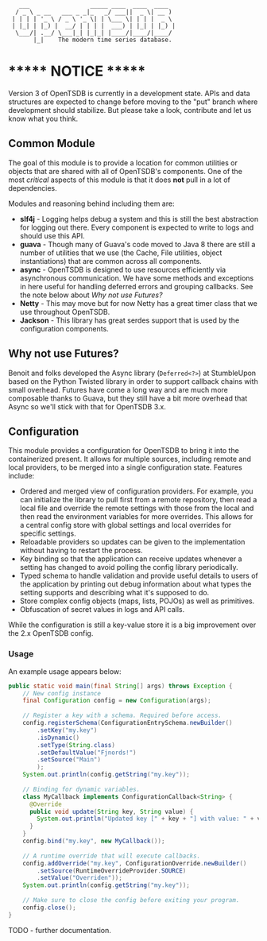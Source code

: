        ___                 _____ ____  ____  ____
      / _ \ _ __   ___ _ _|_   _/ ___||  _ \| __ )
     | | | | '_ \ / _ \ '_ \| | \___ \| | | |  _ \
     | |_| | |_) |  __/ | | | |  ___) | |_| | |_) |
      \___/| .__/ \___|_| |_|_| |____/|____/|____/
           |_|    The modern time series database.

# ***** NOTICE *****
Version 3 of OpenTSDB is currently in a development state. APIs and data
structures are expected to change before moving to the "put" branch where
development should stabilize. But please take a look, contribute and let
us know what you think.

## Common Module

The goal of this module is to provide a location for common utilities or objects that are shared with all of OpenTSDB's components. One of the most *critical* aspects of this module is that it does **not** pull in a lot of dependencies. 

Modules and reasoning behind including them are:

* **slf4j** - Logging helps debug a system and this is still the best abstraction for logging out there. Every component is expected to write to logs and should use this API.
* **guava** - Though many of Guava's code moved to Java 8 there are still a number of utilities that we use (the Cache, File utilities, object instantiations) that are common across all components.
* **async** - OpenTSDB is designed to use resources efficiently via asynchronous communication. We have some methods and exceptions in here useful for handling deferred errors and grouping callbacks. See the note below about *Why not use Futures?*
* **Netty** - This may move but for now Netty has a great timer class that we use throughout OpenTSDB.
* **Jackson** - This library has great serdes support that is used by the configuration components.

## Why not use Futures?

Benoit and folks developed the Async library (``Deferred<?>``) at StumbleUpon based on the Python Twisted library in order to support callback chains with small overhead. Futures have come a long way and are much more composable thanks to Guava, but they still have a bit more overhead that Async so we'll stick with that for OpenTSDB 3.x. 

## Configuration

This module provides a configuration for OpenTSDB to bring it into the containerized present. It allows for multiple sources, including remote and local providers, to be merged into a single configuration state. Features include:

* Ordered and merged view of configuration providers. For example, you can initialize the library to pull first from a remote repository, then read a local file and override the remote settings with those from the local and then read the environment variables for more overrides. This allows for a central config store with global settings and local overrides for specific settings.
* Reloadable providers so updates can be given to the implementation without having to restart the process.
* Key binding so that the application can receive updates whenever a setting has changed to avoid polling the config library periodically.
* Typed schema to handle validation and provide useful details to users of the application by printing out debug information about what types the setting supports and describing what it's supposed to do.
* Store complex config objects (maps, lists, POJOs) as well as primitives.
* Obfuscation of secret values in logs and API calls.

While the configuration is still a key-value store it is a big improvement over the 2.x OpenTSDB config.

### Usage

An example usage appears below:

```java
public static void main(final String[] args) throws Exception {
    // New config instance
    final Configuration config = new Configuration(args);
    
    // Register a key with a schema. Required before access. 
    config.registerSchema(ConfigurationEntrySchema.newBuilder()
        .setKey("my.key")
        .isDynamic()
        .setType(String.class)
        .setDefaultValue("Fjnords!")
        .setSource("Main")
        );
    System.out.println(config.getString("my.key"));
    
    // Binding for dynamic variables.
    class MyCallback implements ConfigurationCallback<String> {
      @Override
      public void update(String key, String value) {
        System.out.println("Updated key [" + key + "] with value: " + value);
      }
    }
    config.bind("my.key", new MyCallback());
    
    // A runtime override that will execute callbacks.
    config.addOverride("my.key", ConfigurationOverride.newBuilder()
        .setSource(RuntimeOverrideProvider.SOURCE)
        .setValue("Overriden"));
    System.out.println(config.getString("my.key"));
    
    // Make sure to close the config before exiting your program.
    config.close();
}
```

TODO - further documentation.